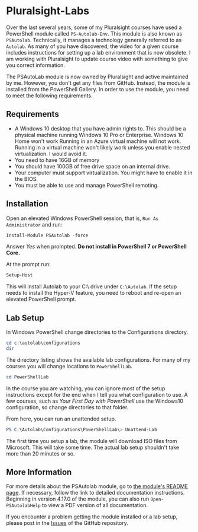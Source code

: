 # Pluralsight-Labs

Over the last several years, some of my Pluralsight courses have used a PowerShell module called `PS-Autolab-Env`. This module is also known as `PSAutolab`. Technically, it manages a technology generally referred to as `Autolab`. As many of you have discovered, the video for a given course includes instructions for setting up a lab environment that is now obsolete. I am working with Pluralsight to update course video with something to give you correct information.

The PSAutoLab module is now owned by Pluralsight and active maintained by me. However, you don't get any files from GitHub. Instead, the module is installed from the PowerShell Gallery. In order to use the module, you need to meet the following requirements.

## Requirements

+ A Windows 10 desktop that you have admin rights to. This should be a physical machine running Windows 10 Pro or Enterprise. Windows 10 Home won't work Running in an Azure virtual machine will not work. Running in a virtual machine won't likely work unless you enable nested virtualization. I would avoid it.
+ You need to have 16GB of memory
+ You should have 100GB of free drive space on an internal drive.
+ Your computer must support virtualization. You might have to enable it in the BIOS.
+ You must be able to use and manage PowerShell remoting.

## Installation

Open an elevated Windows PowerShell session, that is, `Run As Administrator` and run:

```powershell
Install-Module PSAutolab -force
```

Answer *Yes* when prompted. **Do not install in PowerShell 7 or PowerShell Core.**

At the prompt run:

```powershell
Setup-Host
```

This will install Autolab to your C:\ drive under `C:\Autolab`. If the setup needs to install the Hyper-V feature, you need to reboot and re-open an elevated PowerShell prompt.

## Lab Setup

In Windows PowerShell change directories to the Configurations directory.

```powershell
cd c:\autolab\configurations
dir
```

The directory listing shows the available lab configurations. For many of my courses you will change locations to `PowerShellLab`.

```powershell
cd PowerShellLab
```

In the course you are watching, you can ignore most of the setup instructions except for the end when I tell you what configuration to use. A few courses, such as *Your First Day with PowerShell* use the Windows10 configuration, so change directories to that folder.

From here, you can run an unattended setup.

```powershell
PS C:\Autolab\Configurations\PowerShellLab\> Unattend-Lab
```

The first time you setup a lab, the module will download ISO files from Microsoft. This will take some time. The actual lab setup shouldn't take more than 20 minutes or so.

## More Information

For more details about the PSAutolab module, go to [the module's README page](https://github.com/pluralsight/PS-AutoLab-Env/blob/master/README.md). If necessary, follow the link to detailed documentation instructions. Beginning in version 4.17.0 of the module, you can also run `Open-PSAutolabHelp` to view a PDF version of all documentation.

If you encounter a problem getting the module installed or a lab setup, please post in the [Issues](https://github.com/pluralsight/PS-AutoLab-Env/issues) of the GitHub repository.
